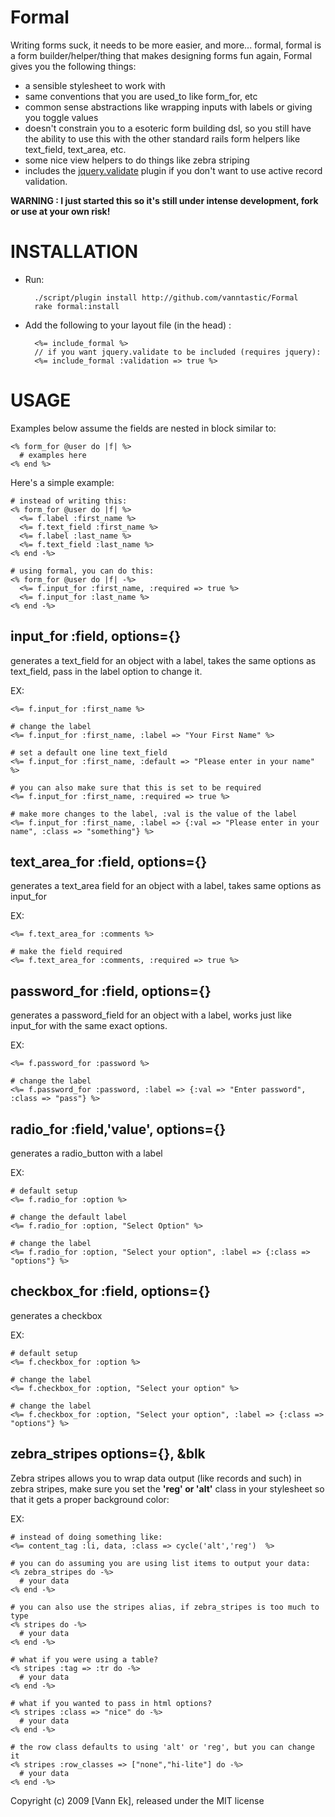 Formal
======

Writing forms suck, it needs to be more easier, and more... formal, formal is a form builder/helper/thing that makes designing forms fun again, Formal gives you the following things:

- a sensible stylesheet to work with
- same conventions that you are used_to like form_for, etc
- common sense abstractions like wrapping inputs with labels or giving you toggle values
- doesn't constrain you to a esoteric form building dsl, so you still have the ability to use this with the other standard rails form helpers like text_field, text_area, etc.
- some nice view helpers to do things like zebra striping 
- includes the [jquery.validate](http://docs.jquery.com/Plugins/Validation) plugin if you don't want to use active record validation.

**WARNING : I just started this so it's still under intense development, fork or use at your own risk!**

INSTALLATION
============

- Run:

        ./script/plugin install http://github.com/vanntastic/Formal
        rake formal:install

- Add the following to your layout file (in the head) :

        <%= include_formal %>
        // if you want jquery.validate to be included (requires jquery):
        <%= include_formal :validation => true %>

USAGE
=====
Examples below assume the fields are nested in block similar to:

    <% form_for @user do |f| %>
      # examples here
    <% end %>

Here's a simple example:

    # instead of writing this:
    <% form_for @user do |f| %>
      <%= f.label :first_name %>
      <%= f.text_field :first_name %>
      <%= f.label :last_name %>
      <%= f.text_field :last_name %>
    <% end -%>

    # using formal, you can do this:
    <% form_for @user do |f| -%>
      <%= f.input_for :first_name, :required => true %>
      <%= f.input_for :last_name %>
    <% end -%>

input_for :field, options={}
----------------------------
generates a text_field for an object with a label, takes the same options as text_field,
pass in the label option to change it.

EX:
      
    <%= f.input_for :first_name %>
    
    # change the label
    <%= f.input_for :first_name, :label => "Your First Name" %>
    
    # set a default one line text_field
    <%= f.input_for :first_name, :default => "Please enter in your name" %>
    
    # you can also make sure that this is set to be required
    <%= f.input_for :first_name, :required => true %>
    
    # make more changes to the label, :val is the value of the label
    <%= f.input_for :first_name, :label => {:val => "Please enter in your name", :class => "something"} %>
    
text_area_for :field, options={}    
--------------------------------
generates a text_area field for an object with a label, takes same options as input_for

EX:

    <%= f.text_area_for :comments %>
  
    # make the field required
    <%= f.text_area_for :comments, :required => true %>
    
password_for :field, options={}      
-------------------------------
generates a password_field for an object with a label, works just like input_for with the same exact options.

EX:

    <%= f.password_for :password %>
    
    # change the label
    <%= f.password_for :password, :label => {:val => "Enter password", :class => "pass"} %>

radio_for :field,'value', options={}
----------------------------
generates a radio_button with a label

EX: 
    
    # default setup
    <%= f.radio_for :option %>
    
    # change the default label
    <%= f.radio_for :option, "Select Option" %>

    # change the label
    <%= f.radio_for :option, "Select your option", :label => {:class => "options"} %>
      
      
checkbox_for :field, options={}      
-------------------------------
generates a checkbox

EX:
    
    # default setup
    <%= f.checkbox_for :option %>

    # change the label
    <%= f.checkbox_for :option, "Select your option" %>

    # change the label
    <%= f.checkbox_for :option, "Select your option", :label => {:class => "options"} %>

zebra_stripes options={}, &blk
------------------------------
Zebra stripes allows you to wrap data output (like records and such) in zebra stripes, make sure you set the **'reg' or 'alt'** class in your stylesheet so that it gets a proper background color:

EX:

    # instead of doing something like:
    <%= content_tag :li, data, :class => cycle('alt','reg')  %>
  
    # you can do assuming you are using list items to output your data:
    <% zebra_stripes do -%>
      # your data
    <% end -%>
  
    # you can also use the stripes alias, if zebra_stripes is too much to type
    <% stripes do -%>
      # your data
    <% end -%>

    # what if you were using a table?
    <% stripes :tag => :tr do -%>
      # your data
    <% end -%>
  
    # what if you wanted to pass in html options?
    <% stripes :class => "nice" do -%>
      # your data
    <% end -%>
  
    # the row class defaults to using 'alt' or 'reg', but you can change it
    <% stripes :row_classes => ["none","hi-lite"] do -%>
      # your data
    <% end -%>

Copyright (c) 2009 [Vann Ek], released under the MIT license
